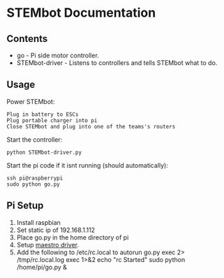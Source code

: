 STEMbot Documentation
====================

Contents
--------

* go - Pi side motor controller.
* STEMbot-driver - Listens to controllers and tells STEMbot what to do.

Usage
-----

Power STEMbot:

	Plug in battery to ESCs
	Plug portable charger into pi
	Close STEMbot and plug into one of the teams's routers

Start the controller:

    python STEMbot-driver.py

Start the pi code if it isnt running (should automatically):

    ssh pi@raspberrypi
    sudo python go.py
    

Pi Setup
--------

1. Install raspbian
2. Set static ip of 192.168.1.112
3. Place go.py in the home directory of pi
4. Setup [maestro driver](https://github.com/FRC4564/Maestro).
5. Add the following to /etc/rc.local to autorun go.py
	exec 2> /tmp/rc.local.log
	exec 1>&2
	echo "rc Started"
	sudo python /home/pi/go.py &